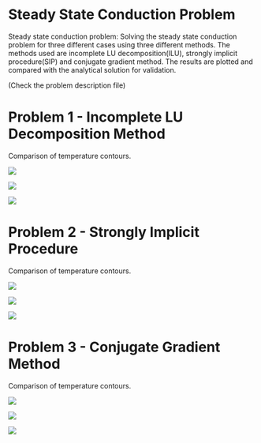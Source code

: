 # Steady State Conduction Problem
Steady state conduction problem: Solving the steady state conduction problem for three different cases using three different methods. The methods used are incomplete LU decomposition(ILU), strongly implicit procedure(SIP) and conjugate gradient method. The results are plotted and compared with the analytical solution for validation.

(Check the problem description file)
# Problem 1 - Incomplete LU Decomposition Method
Comparison of temperature contours.

![](https://github.com/bishwajitsutradhar/CFD-code-for-2D-lid-driven-cavity-and-conduction-problem-in-C/blob/Steady-state-conduction-problem/8.%20ILU_Temperature_Contour.jpg)


![](https://github.com/bishwajitsutradhar/CFD-code-for-2D-lid-driven-cavity-and-conduction-problem-in-C/blob/Steady-state-conduction-problem/9.%20ILU_MID-VERTICAL_PLOT.png)


![](https://github.com/bishwajitsutradhar/CFD-code-for-2D-lid-driven-cavity-and-conduction-problem-in-C/blob/Steady-state-conduction-problem/10.%20ILU_MID-HORIZONTAL_PLOT.png)

# Problem 2 - Strongly Implicit Procedure
Comparison of temperature contours.

![](https://github.com/bishwajitsutradhar/CFD-code-for-2D-lid-driven-cavity-and-conduction-problem-in-C/blob/Steady-state-conduction-problem/14.%20SIP_Temperature_Contour.jpg)


![](https://github.com/bishwajitsutradhar/CFD-code-for-2D-lid-driven-cavity-and-conduction-problem-in-C/blob/Steady-state-conduction-problem/15.%20SIP_MID-VERTICAL_PLOT.png)


![](https://github.com/bishwajitsutradhar/CFD-code-for-2D-lid-driven-cavity-and-conduction-problem-in-C/blob/Steady-state-conduction-problem/16.%20SIP_MID-HORIZONTAL_PLOT.png)

# Problem 3 - Conjugate Gradient Method
Comparison of temperature contours.

![](https://github.com/bishwajitsutradhar/CFD-code-for-2D-lid-driven-cavity-and-conduction-problem-in-C/blob/Steady-state-conduction-problem/20.%20CG_Temperature_Contour.jpg)


![](https://github.com/bishwajitsutradhar/CFD-code-for-2D-lid-driven-cavity-and-conduction-problem-in-C/blob/Steady-state-conduction-problem/21.%20CG_MID-VERTICAL_PLOT.png)


![](https://github.com/bishwajitsutradhar/CFD-code-for-2D-lid-driven-cavity-and-conduction-problem-in-C/blob/Steady-state-conduction-problem/22.%20CG_MID-HORIZONTAL_PLOT.png)
